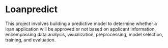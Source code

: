 # Loanpredict
This project involves building a predictive model to determine whether a loan application will be approved or not based on applicant information, encompassing data analysis, visualization, preprocessing, model selection, training, and evaluation.
